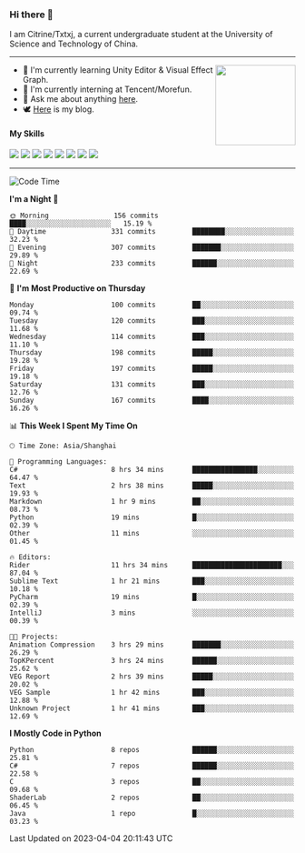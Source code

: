 ### Hi there 👋

I am Citrine/Txtxj, a current undergraduate student at the University of Science and Technology of China.

---

<img align="right" height="141" src="https://github-readme-stats.vercel.app/api?username=txtxj&theme=tokyonight&show_icons=true&count_private=true">

- 🌱 I'm currently learning Unity Editor & Visual Effect Graph.
- 🐶 I'm currently interning at Tencent/Morefun.
- 💬 Ask me about anything [here](https://github.com/txtxj/txtxj/issues).
- 🕊️ [Here](https://txtxj.top) is my blog.

#### My Skills

![](https://img.shields.io/badge/C%23-239120?logo=csharp&logoColor=fff)
![](https://img.shields.io/badge/Unity-000000?logo=unity&logoColor=fff)
![](https://img.shields.io/badge/Python-3e74a2?logo=python&logoColor=fff)
![](https://img.shields.io/badge/C++-65318e?logo=cplusplus&logoColor=fff)
![](https://img.shields.io/badge/C-5654a2?logo=c&logoColor=fff)
![](https://img.shields.io/badge/Blender-f5792a?logo=blender&logoColor=fff)
![](https://img.shields.io/badge/OpenJDK-ffffff?logo=openjdk&logoColor=000)
![](https://img.shields.io/badge/SQL-cc2927?logo=microsoftsqlserver&logoColor=fff)

---

<!--START_SECTION:waka-->
![Code Time](http://img.shields.io/badge/Code%20Time-755%20hrs%2010%20mins-blue)

**I'm a Night 🦉** 

```text
🌞 Morning                156 commits         ████░░░░░░░░░░░░░░░░░░░░░   15.19 % 
🌆 Daytime                331 commits         ████████░░░░░░░░░░░░░░░░░   32.23 % 
🌃 Evening                307 commits         ███████░░░░░░░░░░░░░░░░░░   29.89 % 
🌙 Night                  233 commits         ██████░░░░░░░░░░░░░░░░░░░   22.69 % 
```
📅 **I'm Most Productive on Thursday** 

```text
Monday                   100 commits         ██░░░░░░░░░░░░░░░░░░░░░░░   09.74 % 
Tuesday                  120 commits         ███░░░░░░░░░░░░░░░░░░░░░░   11.68 % 
Wednesday                114 commits         ███░░░░░░░░░░░░░░░░░░░░░░   11.10 % 
Thursday                 198 commits         █████░░░░░░░░░░░░░░░░░░░░   19.28 % 
Friday                   197 commits         █████░░░░░░░░░░░░░░░░░░░░   19.18 % 
Saturday                 131 commits         ███░░░░░░░░░░░░░░░░░░░░░░   12.76 % 
Sunday                   167 commits         ████░░░░░░░░░░░░░░░░░░░░░   16.26 % 
```


📊 **This Week I Spent My Time On** 

```text
🕑︎ Time Zone: Asia/Shanghai

💬 Programming Languages: 
C#                       8 hrs 34 mins       ████████████████░░░░░░░░░   64.47 % 
Text                     2 hrs 38 mins       █████░░░░░░░░░░░░░░░░░░░░   19.93 % 
Markdown                 1 hr 9 mins         ██░░░░░░░░░░░░░░░░░░░░░░░   08.73 % 
Python                   19 mins             █░░░░░░░░░░░░░░░░░░░░░░░░   02.39 % 
Other                    11 mins             ░░░░░░░░░░░░░░░░░░░░░░░░░   01.45 % 

🔥 Editors: 
Rider                    11 hrs 34 mins      ██████████████████████░░░   87.04 % 
Sublime Text             1 hr 21 mins        ███░░░░░░░░░░░░░░░░░░░░░░   10.18 % 
PyCharm                  19 mins             █░░░░░░░░░░░░░░░░░░░░░░░░   02.39 % 
IntelliJ                 3 mins              ░░░░░░░░░░░░░░░░░░░░░░░░░   00.39 % 

🐱‍💻 Projects: 
Animation Compression    3 hrs 29 mins       ███████░░░░░░░░░░░░░░░░░░   26.29 % 
TopKPercent              3 hrs 24 mins       ██████░░░░░░░░░░░░░░░░░░░   25.62 % 
VEG Report               2 hrs 39 mins       █████░░░░░░░░░░░░░░░░░░░░   20.02 % 
VEG Sample               1 hr 42 mins        ███░░░░░░░░░░░░░░░░░░░░░░   12.88 % 
Unknown Project          1 hr 41 mins        ███░░░░░░░░░░░░░░░░░░░░░░   12.69 % 
```

**I Mostly Code in Python** 

```text
Python                   8 repos             ██████░░░░░░░░░░░░░░░░░░░   25.81 % 
C#                       7 repos             ██████░░░░░░░░░░░░░░░░░░░   22.58 % 
C                        3 repos             ██░░░░░░░░░░░░░░░░░░░░░░░   09.68 % 
ShaderLab                2 repos             ██░░░░░░░░░░░░░░░░░░░░░░░   06.45 % 
Java                     1 repo              █░░░░░░░░░░░░░░░░░░░░░░░░   03.23 % 
```




 Last Updated on 2023-04-04 20:11:43 UTC
<!--END_SECTION:waka-->
